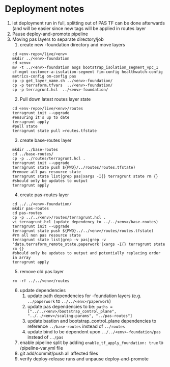 # Deployment notes


1. let deployment run in full, splitting out of PAS TF can be done afterwards (and will be easier since new tags will be applied in routes layer
2. Pause deploy-and-promote pipeline
3. Moving pas layers to separate directory/job
   1. create new <env>-foundation directory and move layers
    ```
    cd <env-repo>/live/<env>
    mkdir ../<env>-foundation
    cd <env>
    mv -t ../<env>-foundation asgs bootstrap_isolation_segment_vpc_1 cf-mgmt customer-a-isolation-segment fim-config healthwatch-config metrics-config om-config pas
    cp -p get_layer_name.sh ../<env>-foundation/
    cp -p terraform.tfvars  ../<env>-foundation/
    cp -p terragrunt.hcl  ../<env>-foundation/
    ```
   2. Pull down latest routes layer state 
    ```
    cd <env-repo>/live/<env>/routes
    terragrunt init --upgrade
    #ensuring it's up to date
    terragrunt apply
    #pull state
    terragrunt state pull >routes.tfstate
    ```
   3. create base-routes layer  
    ```
    mkdir ../base-routes
    cd ../base-routes/
    cp -p ../routes/terragrunt.hcl .
    terragrunt init --upgrade
    terragrunt state push ${PWD}/../routes/routes.tfstate)
    #remove all pas resource state
    terragrunt state list|grep pas|xargs -I{} terragrunt state rm {}
    #should only be updates to output
    terragrunt apply
    ```
   4. create pas-routes layer 
    ```
    cd ../../<env>-foundation/
    mkdir pas-routes
    cd pas-routes
    cp -p ../../<env>/routes/terragrunt.hcl .
    vi terragrunt.hcl (update dependency to ../../<env>/base-routes)
    terragrunt init --upgrade
    terragrunt state push ${PWD}../../<env>/routes/routes.tfstate)
    #rm all non pas resource state
    terragrunt state list|grep -v pas|grep -v 'data.terraform_remote_state.paperwork'|xargs -I{} terragrunt state rm {}
    #should only be updates to output and potentially replacing order in array
    terragrunt apply
    ```
    5. remove old pas layer
    ```
    rm -rf ../../<env>/routes
    ```
    6. update dependencies
       1. update path dependencies for <env>-foundation layers (e.g. `../paperwork` to `../../<env>/paperwork`)
       2. update pas dependencies to be:
    `paths = ["../../<env>/bootstrap_control_plane", "../../<env>/scaling-params", "../pas-routes"]`
       3. update bastion and bootstrap_control_plane dependencies to reference `../base-routes` instead of `../routes`
       4. update bind to be dependent upon `../../<env>-foundation/pas` instead of `../pas`
    7. enable pipeline split by adding `enable_tf_apply_foundation: true` to <env>/pipeline-var.yml file
    8. git add/commit/push all affected files
    9. verify deploy-release runs and unpause deploy-and-promote
    ```